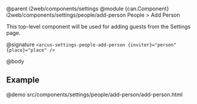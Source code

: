 @parent i2web/components/settings
@module {can.Component} i2web/components/settings/people/add-person People > Add Person

This top-level component will be used for adding guests from the Settings page.

@signature `<arcus-settings-people-add-person {inviter}="person" {place}="place" />`

@body

## Example
@demo src/components/settings/people/add-person/add-person.html

